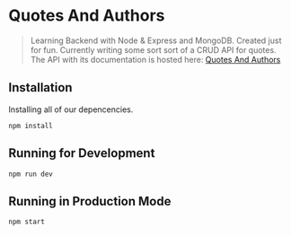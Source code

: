 # Quotes And Authors
> Learning Backend with Node &amp; Express and MongoDB. Created just for fun. Currently writing some sort sort of a CRUD API for quotes.<br>
> The API with its documentation is hosted here: [Quotes And Authors](http://quotesandauthors.xyz/)

## Installation
Installing all of our depencencies.
```
npm install
```

## Running for Development
```
npm run dev
```

## Running in Production Mode
```
npm start
```
